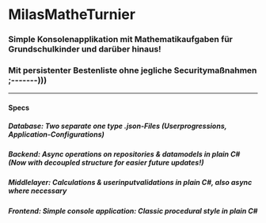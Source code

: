 # MilasMatheTurnier
### Simple Konsolenapplikation mit Mathematikaufgaben für Grundschulkinder und darüber hinaus!
### Mit persistenter Bestenliste ohne jegliche Securitymaßnahmen ;-------)))
---
#### Specs
##### Database: Two separate one type .json-Files (Userprogressions, Application-Configurations)
##### Backend: Async operations on repositories & datamodels in plain C# (Now with decoupled structure for easier future updates!)
##### Middlelayer: Calculations & userinputvalidations in plain C#, also async where necessary
##### Frontend: Simple console application: Classic procedural style in plain C#
